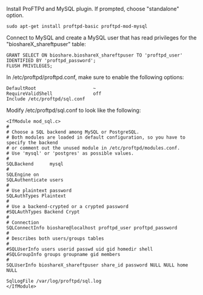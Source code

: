 Install ProFTPd and MySQL plugin.  If prompted, choose "standalone" option.
~~~
sudo apt-get install proftpd-basic proftpd-mod-mysql
~~~

Connect to MySQL and create a MySQL user that has read privileges for the "bioshareX_shareftpuser" table:
~~~
GRANT SELECT ON bioshare.bioshareX_shareftpuser TO 'proftpd_user' IDENTIFIED BY 'proftpd_password';
FLUSH PRIVILEGES;
~~~

In /etc/proftpd/proftpd.conf, make sure to enable the following options:
~~~
DefaultRoot                     ~
RequireValidShell               off
Include /etc/proftpd/sql.conf
~~~

Modify /etc/proftpd/sql.conf to look like the following:
~~~
<IfModule mod_sql.c>
#
# Choose a SQL backend among MySQL or PostgreSQL.
# Both modules are loaded in default configuration, so you have to specify the backend
# or comment out the unused module in /etc/proftpd/modules.conf.
# Use 'mysql' or 'postgres' as possible values.
#
SQLBackend      mysql
#
SQLEngine on
SQLAuthenticate users
#
# Use plaintext password
SQLAuthTypes Plaintext
#
# Use a backend-crypted or a crypted password
#SQLAuthTypes Backend Crypt
#
# Connection
SQLConnectInfo bioshare@localhost proftpd_user proftpd_password
#
# Describes both users/groups tables
#
#SQLUserInfo users userid passwd uid gid homedir shell
#SQLGroupInfo groups groupname gid members
#
SQLUserInfo bioshareX_shareftpuser share_id password NULL NULL home NULL

SqlLogFile /var/log/proftpd/sql.log
</IfModule>
~~~
